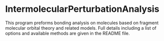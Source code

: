 # IntermolecularPerturbationAnalysis
This program preforms bonding analysis on molecules based on fragment molecular orbital theory and related models. Full details including a list of options and available methods are given in the README file.
